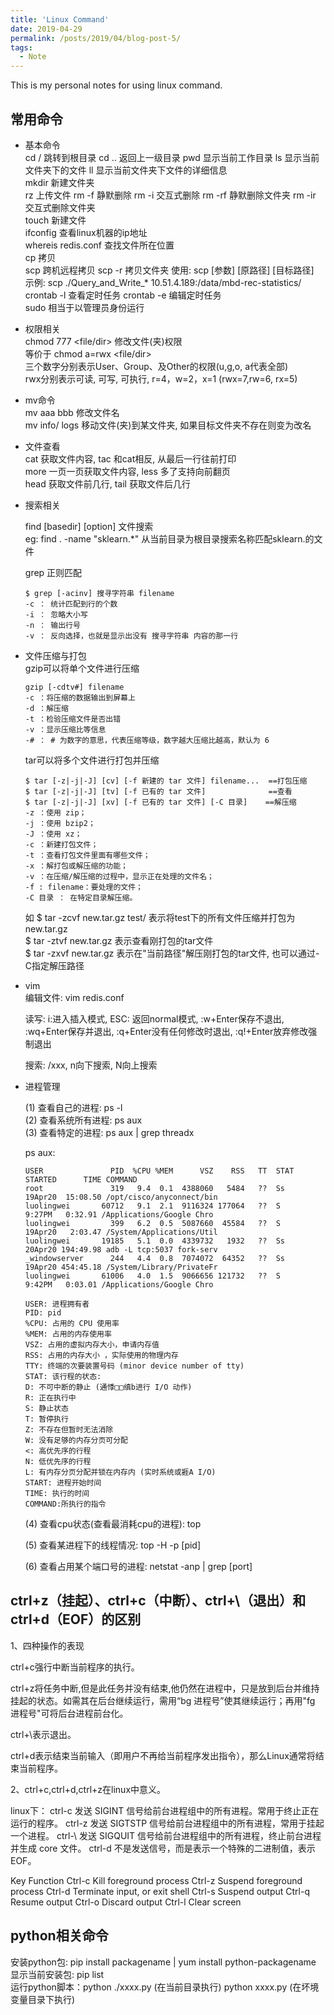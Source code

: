 ```yaml
---
title: 'Linux Command'
date: 2019-04-29
permalink: /posts/2019/04/blog-post-5/
tags:
  - Note
---
```


This is my personal notes for using linux command.


常用命令
------
* 基本命令  
  cd / 跳转到根目录  cd .. 返回上一级目录  pwd 显示当前工作目录  ls 显示当前文件夹下的文件  ll 显示当前文件夹下文件的详细信息  
  mkdir 新建文件夹  
  rz 上传文件  rm -f 静默删除  rm -i 交互式删除  rm -rf 静默删除文件夹  rm -ir 交互式删除文件夹  
  touch 新建文件  
  ifconfig 查看linux机器的ip地址  
  whereis redis.conf 查找文件所在位置  
  cp 拷贝  
  scp 跨机远程拷贝 scp -r 拷贝文件夹 使用: scp [参数] [原路径] [目标路径]  
  示例: scp ./Query_and_Write_* 10.51.4.189:/data/mbd-rec-statistics/   
  crontab -l 查看定时任务 crontab -e 编辑定时任务   
  sudo 相当于以管理员身份运行   

* 权限相关  
  chmod 777 <file/dir> 修改文件(夹)权限    
  等价于 chmod a=rwx <file/dir>  
  三个数字分别表示User、Group、及Other的权限(u,g,o, a代表全部)  
  rwx分别表示可读, 可写, 可执行, r=4，w=2，x=1 (rwx=7,rw=6, rx=5)  

* mv命令  
  mv aaa bbb 修改文件名  
  mv info/ logs  移动文件(夹)到某文件夹, 如果目标文件夹不存在则变为改名

* 文件查看  
  cat <filename> 获取文件内容, tac <filename> 和cat相反, 从最后一行往前打印  
  more <filename> 一页一页获取文件内容, less <filename> 多了支持向前翻页  
  head <filename> 获取文件前几行, tail <filename> 获取文件后几行

* 搜索相关    

  find [basedir] [option] 文件搜索  
  eg: find . -name "sklearn.*" 从当前目录为根目录搜索名称匹配sklearn.的文件  

  grep 正则匹配
  ```shell
  $ grep [-acinv] 搜寻字符串 filename
  -c ： 统计匹配到行的个数
  -i ： 忽略大小写
  -n ： 输出行号
  -v ： 反向选择，也就是显示出没有 搜寻字符串 内容的那一行
  ```


* 文件压缩与打包  
  gzip可以将单个文件进行压缩 
  ```shell 
  gzip [-cdtv#] filename
  -c ：将压缩的数据输出到屏幕上
  -d ：解压缩
  -t ：检验压缩文件是否出错
  -v ：显示压缩比等信息
  -# ： # 为数字的意思，代表压缩等级，数字越大压缩比越高，默认为 6
  ```

  tar可以将多个文件进行打包并压缩
  ```shell  
  $ tar [-z|-j|-J] [cv] [-f 新建的 tar 文件] filename...  ==打包压缩
  $ tar [-z|-j|-J] [tv] [-f 已有的 tar 文件]              ==查看
  $ tar [-z|-j|-J] [xv] [-f 已有的 tar 文件] [-C 目录]    ==解压缩
  -z ：使用 zip；
  -j ：使用 bzip2；
  -J ：使用 xz；
  -c ：新建打包文件；
  -t ：查看打包文件里面有哪些文件；
  -x ：解打包或解压缩的功能；
  -v ：在压缩/解压缩的过程中，显示正在处理的文件名；
  -f : filename：要处理的文件；
  -C 目录 ： 在特定目录解压缩。
  ```
  如 
  $ tar -zcvf new.tar.gz test/ 表示将test下的所有文件压缩并打包为new.tar.gz  
  $ tar -ztvf new.tar.gz 表示查看刚打包的tar文件  
  $ tar -zxvf new.tar.gz 表示在"当前路径"解压刚打包的tar文件, 也可以通过-C指定解压路径  

* vim  
  编辑文件: vim redis.conf  

  读写: i:进入插入模式, ESC: 返回normal模式, :w+Enter保存不退出, :wq+Enter保存并退出, :q+Enter没有任何修改时退出, :q!+Enter放弃修改强制退出  

  搜索: /xxx, n向下搜索, N向上搜索

* 进程管理

  (1) 查看自己的进程: ps -l  
  (2) 查看系统所有进程: ps aux  
  (3) 查看特定的进程: ps aux | grep threadx  

  ps aux:  
  ```shell
  USER               PID  %CPU %MEM      VSZ    RSS   TT  STAT STARTED      TIME COMMAND
  root               319   9.4  0.1  4388060   5484   ??  Ss   19Apr20  15:08.50 /opt/cisco/anyconnect/bin
  luolingwei       60712   9.1  2.1  9116324 177064   ??  S     9:27PM   0:32.91 /Applications/Google Chro
  luolingwei         399   6.2  0.5  5087660  45584   ??  S    19Apr20   2:03.47 /System/Applications/Util
  luolingwei       19185   5.1  0.0  4339732   1932   ??  Ss   20Apr20 194:49.98 adb -L tcp:5037 fork-serv
  _windowserver      244   4.4  0.8  7074072  64352   ??  Ss   19Apr20 454:45.18 /System/Library/PrivateFr
  luolingwei       61006   4.0  1.5  9066656 121732   ??  S     9:42PM   0:03.01 /Applications/Google Chro
  ```
  ```shell
  USER: 进程拥有者 
  PID: pid 
  %CPU: 占用的 CPU 使用率 
  %MEM: 占用的内存使用率 
  VSZ: 占用的虚拟内存大小，申请内存值
  RSS: 占用的内存大小 ，实际使用的物理内存
  TTY: 终端的次要装置号码 (minor device number of tty) 
  STAT: 该行程的状态: 
  D: 不可中断的静止 (通悸□□缜b进行 I/O 动作) 
  R: 正在执行中 
  S: 静止状态 
  T: 暂停执行 
  Z: 不存在但暂时无法消除 
  W: 没有足够的内存分页可分配 
  <: 高优先序的行程 
  N: 低优先序的行程 
  L: 有内存分页分配并锁在内存内 (实时系统或捱A I/O) 
  START: 进程开始时间 
  TIME: 执行的时间 
  COMMAND:所执行的指令
  ```

  (4) 查看cpu状态(查看最消耗cpu的进程): top  

  (5) 查看某进程下的线程情况: top -H -p [pid]  

  (6) 查看占用某个端口号的进程: netstat -anp \| grep [port]  


ctrl+z（挂起）、ctrl+c（中断）、ctrl+\（退出）和ctrl+d（EOF）的区别
-----------------------------------------------------------

1、四种操作的表现

ctrl+c强行中断当前程序的执行。  

ctrl+z将任务中断,但是此任务并没有结束,他仍然在进程中，只是放到后台并维持挂起的状态。如需其在后台继续运行，需用“bg 进程号”使其继续运行；再用"fg 进程号"可将后台进程前台化。  

ctrl+\表示退出。  

ctrl+d表示结束当前输入（即用户不再给当前程序发出指令），那么Linux通常将结束当前程序。  

2、ctrl+c,ctrl+d,ctrl+z在linux中意义。

linux下：
ctrl-c 发送 SIGINT 信号给前台进程组中的所有进程。常用于终止正在运行的程序。
ctrl-z 发送 SIGTSTP 信号给前台进程组中的所有进程，常用于挂起一个进程。
ctrl-\ 发送 SIGQUIT 信号给前台进程组中的所有进程，终止前台进程并生成 core 文件。
ctrl-d 不是发送信号，而是表示一个特殊的二进制值，表示 EOF。

Key Function
Ctrl-c Kill foreground process
Ctrl-z Suspend foreground process
Ctrl-d Terminate input, or exit shell
Ctrl-s Suspend output
Ctrl-q Resume output
Ctrl-o Discard output
Ctrl-l Clear screen


python相关命令
------
安装python包: pip install packagename \| yum install python-packagename  
显示当前安装包: pip list  
运行python脚本：python ./xxxx.py (在当前目录执行)  python xxxx.py (在坏境变量目录下执行)  

